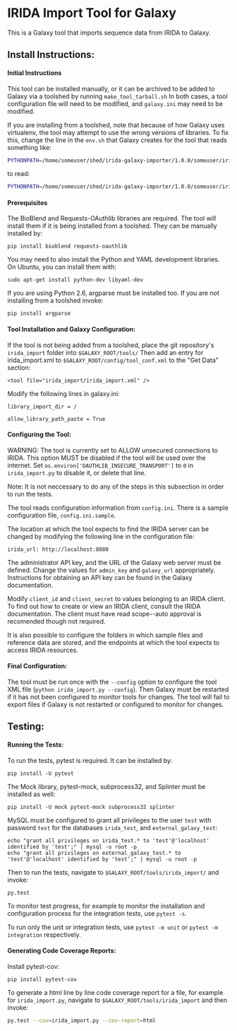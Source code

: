 IRIDA Import Tool for Galaxy
============================

This is a Galaxy tool that imports sequence data from IRIDA to Galaxy.


Install Instructions:
---------------------



#### Initial Instructions

This tool can be installed manually, or it can be archived to be added to Galaxy via a toolshed by running `make_tool_tarball.sh`
In both cases, a tool configuration file will need to be modified, and `galaxy.ini` may need to be modified.

If you are installing from a toolshed, note that because of how Galaxy uses virtualenv, 
the tool may attempt to use the wrong versions of libraries. 
To fix this, change the line in the `env.sh` that Galaxy creates for the tool that reads something like:
```bash
PYTHONPATH=/home/someuser/shed/irida-galaxy-importer/1.0.0/someuser/irida_export_tool/5d2cb354d0f9/venv/lib/python2.7/site-packages:$PYTHONPATH; export PYTHONPATH 
```
to read:
```bash
PYTHONPATH=/home/someuser/shed/irida-galaxy-importer/1.0.0/someuser/irida_export_tool/5d2cb354d0f9/venv/lib/python2.7/site-packages
```


#### Prerequisites

The BioBlend and Requests-OAuthlib libraries are required. The tool will install them if it is being installed from a toolshed.
They can be manually installed by:

```
pip install bioblend requests-oauthlib
```

You may need to also install the Python and YAML development libraries. On Ubuntu, you can install them with:

```
sudo apt-get install python-dev libyaml-dev
```

If you are using Python 2.6, argparse must be installed too. If you are not installing from a toolshed invoke:

```
pip install argparse
```


#### Tool Installation and Galaxy Configuration:

If the tool is not being added from a toolshed, place the git repository's `irida_import` folder into `$GALAXY_ROOT/tools/`
Then add an entry for irida_import.xml to `$GALAXY_ROOT/config/tool_conf.xml` to the "Get Data" section:

```
<tool file="irida_import/irida_import.xml" />
```

Modify the following lines in galaxy.ini:

```
library_import_dir = /
```

```
allow_library_path_paste = True
```


#### Configuring the Tool:

WARNING: The tool is currently set to ALLOW unsecured connections to IRIDA. This option MUST be disabled if the tool
 will be used over the internet. Set `os.environ['OAUTHLIB_INSECURE_TRANSPORT']` to `0` in `irida_import.py` to disable it, or delete that line.

Note: It is not neccessary to do any of the steps in this subsection in order to run the tests.


The tool reads configuration information from `config.ini`. There is a sample configuration file, `config.ini.sample`.

The location at which the tool expects to find the IRIDA server 
can be changed by modifying the following line in the configuration file:

```
irida_url: http://localhost:8080 
```

The administrator API key, and the URL of the Galaxy web server must be defined. 
Change the values for `admin_key` and `galaxy_url` appropriately. 
Instructions for obtaining an API key can be found in the Galaxy documentation.

Modify `client_id` and `client_secret` to values belonging to an IRIDA client. 
To find out how to create or view an IRIDA client, consult the IRIDA documentation. 
The client must have read scope--auto approval is recomended though not required.

It is also possible to configure the folders in which sample files and reference data are stored, and the endpoints at which the tool
expects to access IRIDA resources.


#### Final Configuration:

The tool must be run once with the `--config` option to configure the tool XML file (`python irida_import.py --config`). Then Galaxy must be restarted if it has not been configured to monitor tools for changes. The tool will fail to export files if Galaxy is not restarted or configured to monitor for changes.



Testing:
-------


#### Running the Tests:

To run the tests, pytest is required.
It can be installed by:

```
pip install -U pytest
```

The Mock library, pytest-mock, subprocess32, and Splinter must be installed as well:

```
pip install -U mock pytest-mock subprocess32 splinter
```

MySQL must be configured to grant all privileges to the user `test` with password `test` for the databases
`irida_test`, and `external_galaxy_test`:

```
echo "grant all privileges on irida_test.* to 'test'@'localhost' identified by 'test';" | mysql -u root -p
echo "grant all privileges on external_galaxy_test.* to 'test'@'localhost' identified by 'test';" | mysql -u root -p
```

Then to run the tests, navigate to `$GALAXY_ROOT/tools/irida_import/` and  invoke:

```
py.test
```

To monitor test progress, for example to monitor the installation and configuration process for the integration tests, use `pytest -s`.

To run only the unit or integration tests, use `pytest -m unit` or `pytest -m integration` respectively.


#### Generating Code Coverage Reports:

Install pytest-cov:

```
pip install pytest-cov
```

To generate a html line by line code coverage report for a file, for example for `irida_import.py`, navigate to `$GALAXY_ROOT/tools/irida_import` and then invoke:

```bash
py.test --cov=irida_import.py --cov-report=html
```





